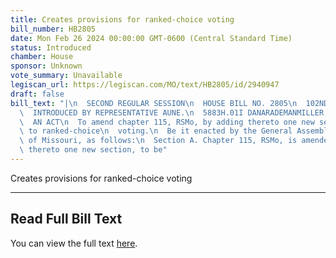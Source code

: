 ```yaml
---
title: Creates provisions for ranked-choice voting
bill_number: HB2805
date: Mon Feb 26 2024 00:00:00 GMT-0600 (Central Standard Time)
status: Introduced
chamber: House
sponsor: Unknown
vote_summary: Unavailable
legiscan_url: https://legiscan.com/MO/text/HB2805/id/2940947
draft: false
bill_text: "|\n  SECOND REGULAR SESSION\n  HOUSE BILL NO. 2805\n  102ND GENERAL ASSEMBLY\n\
  \  INTRODUCED BY REPRESENTATIVE AUNE.\n  5883H.01I DANARADEMANMILLER,ChiefClerk\n\
  \  AN ACT\n  To amend chapter 115, RSMo, by adding thereto one new section relating\
  \ to ranked-choice\n  voting.\n  Be it enacted by the General Assembly of the state\
  \ of Missouri, as follows:\n  Section A. Chapter 115, RSMo, is amended by adding\
  \ thereto one new section, to be"
---
```

Creates provisions for ranked-choice voting

---

## Read Full Bill Text

You can view the full text [here](https://legiscan.com/MO/text/HB2805/id/2940947).
